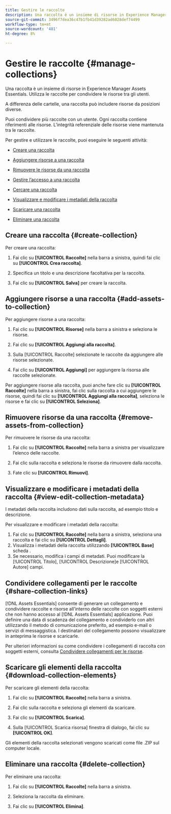 ```yaml
---
title: Gestire le raccolte
description: Una raccolta è un insieme di risorse in Experience Manager Assets Essentials. Utilizza le raccolte per condividere le risorse tra gli utenti.
source-git-commit: 3496f7dea36c47b1fb41d39282ad6028def74499
workflow-type: tm+mt
source-wordcount: '481'
ht-degree: 8%

---
```


# Gestire le raccolte {#manage-collections}

Una raccolta è un insieme di risorse in Experience Manager Assets Essentials. Utilizza le raccolte per condividere le risorse tra gli utenti.

A differenza delle cartelle, una raccolta può includere risorse da posizioni diverse.

<!--
You can share collections with various users that are assigned different levels of privileges, including viewing, editing, and so on.
-->

Puoi condividere più raccolte con un utente. Ogni raccolta contiene riferimenti alle risorse. L’integrità referenziale delle risorse viene mantenuta tra le raccolte.

Per gestire e utilizzare le raccolte, puoi eseguire le seguenti attività:

* [Creare una raccolta](#create-collection)

* [Aggiungere risorse a una raccolta](#add-assets-to-collection)

* [Rimuovere le risorse da una raccolta](#remove-assets-from-collection)

* [Gestire l’accesso a una raccolta](#manage-collection-access)

* [Cercare una raccolta](#search-collections)

* [Visualizzare e modificare i metadati della raccolta](#view-edit-collection-metadata)

* [Scaricare una raccolta](#download-collection)

* [Eliminare una raccolta](#delete-collection)

## Creare una raccolta {#create-collection}

Per creare una raccolta:

1. Fai clic su **[!UICONTROL Raccolte]** nella barra a sinistra, quindi fai clic su **[!UICONTROL Crea raccolta]**.

1. Specifica un titolo e una descrizione facoltativa per la raccolta.

1. Fai clic su **[!UICONTROL Salva]** per creare la raccolta.

## Aggiungere risorse a una raccolta {#add-assets-to-collection}

Per aggiungere risorse a una raccolta:

1. Fai clic su **[!UICONTROL Risorse]** nella barra a sinistra e seleziona le risorse.

1. Fai clic su **[!UICONTROL Aggiungi alla raccolta]**.

1. Sulla [!UICONTROL Raccolte] selezionate le raccolte da aggiungere alle risorse selezionate.

1. Fai clic su **[!UICONTROL Aggiungi]** per aggiungere la risorsa alle raccolte selezionate.

Per aggiungere risorse alla raccolta, puoi anche fare clic su **[!UICONTROL Raccolte]** nella barra a sinistra, fai clic sulla raccolta a cui aggiungere le risorse, quindi fai clic su **[!UICONTROL Aggiungi alla raccolta]**, seleziona le risorse e fai clic su **[!UICONTROL Seleziona]**.

## Rimuovere risorse da una raccolta {#remove-assets-from-collection}

Per rimuovere le risorse da una raccolta:

1. Fai clic su **[!UICONTROL Raccolte]** nella barra a sinistra per visualizzare l’elenco delle raccolte.

1. Fai clic sulla raccolta e seleziona le risorse da rimuovere dalla raccolta.

1. Fate clic su **[!UICONTROL Rimuovi]**.

<!--

## Manage access to a collection {#manage-collection-access}

The permission management for collections function in the same manner as folders in [!DNL Assets Essentials]. Administrators can manage the access levels for collections available in the repository. As an administrator, you can create user groups and assign permissions to those groups to manage access levels. You can also delegate the permission management privileges to user groups at the collection-level.

For more information, see [Manage permissions for folders and collections](manage-permissions.md).

## Search a collection {#search-collections}

Click **[!UICONTROL Collections]** in the left rail and use the Search box to specify a text as the criteria to search for a collection. [!DNL Assets Essentials] uses the specified text to search collection names, metadata including tags defined for a collection and returns appropriate results.

>[!NOTE]
>
>Assets Essentials performs search in collections available at the root level. It does not perform search in assets and folders available in collections.

-->

## Visualizzare e modificare i metadati della raccolta {#view-edit-collection-metadata}

I metadati della raccolta includono dati sulla raccolta, ad esempio titolo e descrizione.

Per visualizzare e modificare i metadati della raccolta:

1. Fai clic su **[!UICONTROL Raccolte]** nella barra a sinistra, seleziona una raccolta e fai clic su **[!UICONTROL Dettagli]**.
1. Visualizza i metadati della raccolta utilizzando **[!UICONTROL Base]** scheda .
1. Se necessario, modifica i campi di metadati. Puoi modificare la [!UICONTROL Titolo], [!UICONTROL Descrizione]e [!UICONTROL Autore] campi.

## Condividere collegamenti per le raccolte {#share-collection-links}

[!DNL Assets Essentials] consente di generare un collegamento e condividere raccolte e risorse all’interno delle raccolte con soggetti esterni che non hanno accesso al [!DNL Assets Essentials] applicazione. Puoi definire una data di scadenza del collegamento e condividerlo con altri utilizzando il metodo di comunicazione preferito, ad esempio e-mail o servizi di messaggistica. I destinatari del collegamento possono visualizzare in anteprima le risorse e scaricarle.

Per ulteriori informazioni su come condividere i collegamenti di raccolta con soggetti esterni, consulta [Condividere collegamenti per le risorse](share-links-for-assets.md).

## Scaricare gli elementi della raccolta {#download-collection-elements}

Per scaricare gli elementi della raccolta:

1. Fai clic su **[!UICONTROL Raccolte]** nella barra a sinistra.

1. Fai clic sulla raccolta e seleziona gli elementi da scaricare.

1. Fai clic su **[!UICONTROL Scarica]**.

1. Sulla [!UICONTROL Scarica risorsa] finestra di dialogo, fai clic su **[!UICONTROL OK]**.

Gli elementi della raccolta selezionati vengono scaricati come file .ZIP sul computer locale.

## Eliminare una raccolta {#delete-collection}

Per eliminare una raccolta:

1. Fai clic su **[!UICONTROL Raccolte]** nella barra a sinistra.

1. Seleziona la raccolta da eliminare.

1. Fai clic su **[!UICONTROL Elimina]**.
